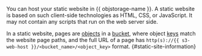 You can host your static website in {{ objstorage-name }}. A static website is based on such client-side technologies as HTML, CSS, or JavaScript. It may not contain any scripts that run on the web server side. 

In a static website, pages are [objects](../../storage/concepts/object.md) in a [bucket](../../storage/concepts/bucket.md), where object [keys](../../storage/concepts/object.md#key) match the website page paths, and the full URL of a page has `http(s)://{{ s3-web-host }}/<bucket_name>/<object_key>` format. {#static-site-information}
